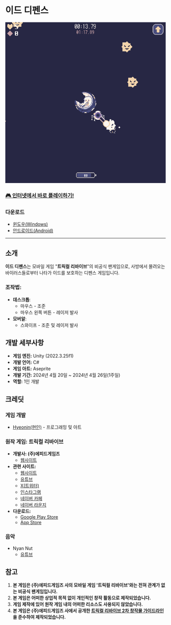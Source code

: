 # 이드 디펜스
![스크린샷](./Img/Screenshot.png)

### [🎮 인터넷에서 바로 플레이하기!](https://hyeon-in.github.io/eddefense/)

### 다운로드
- [윈도우(Windows)](https://github.com/hyeon-in/Ed-Defense/releases/download/v1.0.0/EdDefense.zip)
- [안드로이드(Android)](https://github.com/hyeon-in/Ed-Defense/releases/download/v1.0.0/EdDefense.apk)

---

## 소개

**이드 디펜스**는 모바일 게임 "**트릭컬 리바이브**"의 비공식 팬게임으로, 사방에서 몰려오는 바이러스들로부터 나타가 이드를 보호하는 디펜스 게임입니다.

### 조작법:

- **데스크톱**:
  - 마우스 - 조준
  - 마우스 왼쪽 버튼 - 레이저 발사
- **모버알**:
  - 스와이프 - 조준 및 레이저 발사

## 개발 세부사항
- **게임 엔진:** Unity (2022.3.25f1)
- **개발 언어:** C#
- **게임 아트:** Aseprite
- **개발 기간:** 2024년 4월 20일 ~ 2024년 4월 26일(1주일)
- **역할:** 1인 개발

## 크레딧

### 게임 개발
- [Hyeonin(현인)](https://linktr.ee/hyeonin) - 프로그래밍 및 아트

### 원작 게임: 트릭컬 리바이브
- **개발사: (주)에피드게임즈**
  - [웹사이트](https://epidgames.com/)
- **관련 사이트:**
  - [웹사이트](https://trickcal.com/)
  - [유튜브](https://www.youtube.com/@epidgames6350)
  - [X(트위터)](https://twitter.com/Trickcal_Re)
  - [인스타그램]( https://www.instagram.com/trickcal.revive?igshid=YzAwZjE1ZTI0Zg%3D%3D)
  - [네이버 카페](https://cafe.naver.com/trickcal)
  - [네이버 라운지](https://game.naver.com/lounge/Trickcal/home)
- **다운로드:**
  - [Google Play Store](https://play.google.com/store/apps/details?id=com.epidgames.trickcalrevive)
  - [App Store]( https://apps.apple.com/kr/app/%ED%8A%B8%EB%A6%AD%EC%BB%AC-revive/id6443824730)

### 음악
- Nyan Nut
  - [유튜브](https://www.youtube.com/@NutNyan/)

## 참고
1. **본 게임은 (주)에피드게임즈 사의 모바일 게임 '트릭컬 리바이브'와는 전혀 관계가 없는 비공식 팬게임입니다.**
2. **본 게임은 어떠한 상업적 목적 없이 개인적인 창작 활동으로 제작되었습니다.**
3. **게임 제작에 있어 원작 게임 내의 어떠한 리소스도 사용되지 않았습니다.**
4. **본 게임은 (주)에피드게임즈 사에서 공개한 [트릭컬 리바이브 2차 창작물 가이드라인](https://epidgames.oqupie.com/portal/2399/article/50943)을 준수하여 제작되었습니다.**
